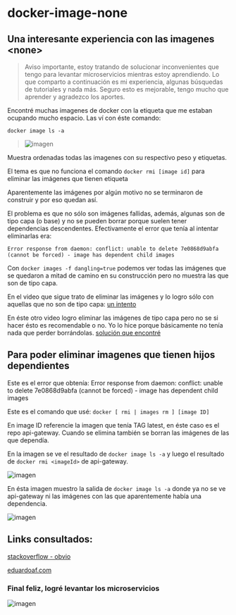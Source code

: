 # docker-image-none
## Una interesante experiencia con las imagenes &lt;none>

> Aviso importante, estoy tratando de solucionar inconvenientes que tengo para levantar microservicios mientras estoy aprendiendo. Lo que comparto a continuación es mi experiencia, algunas búsquedas de tutoriales y nada más. Seguro esto es mejorable, tengo mucho que aprender y agradezco los aportes. 



Encontré muchas imagenes de docker con la etiqueta <none> que me estaban ocupando mucho espacio. Las ví con éste comando:

`docker image ls -a`

> ![imagen](https://user-images.githubusercontent.com/82984433/190110118-034aa56c-3a7d-4670-9d6b-bf082674ea93.png)



Muestra ordenadas todas las imagenes con su respectivo peso y etiquetas. 


El tema es que no funciona el comando `docker rmi [image id]` para eliminar las imágenes que tienen etiqueta <none> 

Aparentemente las imágenes <none> por algún motivo no se terminaron de construir y por eso quedan así. 

El problema es que no sólo son imágenes fallidas, además, algunas son de tipo capa (o base) y no se pueden borrar porque suelen tener dependencias descendentes. Efectivamente el error que tenía al intentar eliminarlas era: 

`Error response from daemon: conflict: unable to delete 7e0868d9abfa (cannot be forced) - image has dependent child images`

Con `docker images -f dangling=true` podemos ver todas las imágenes que se quedaron a mitad de camino en su construcción pero no muestra las que son de tipo capa. 

En el video que sigue trato de eliminar las imágenes <none> y lo logro sólo con aquellas que no son de tipo capa: 
[un intento](https://youtu.be/OW6w9Dn7Sz0)

En éste otro video logro eliminar las imágenes <none> de tipo capa pero no se si hacer ésto es recomendable o no. Yo lo hice porque básicamente no tenía nada que perder borrándolas. 
[solución que encontré](https://youtu.be/224JdSTrd-M)


## Para poder eliminar imagenes que tienen hijos dependientes

Este es el error que obtenía: 
Error response from daemon: conflict: unable to delete 7e0868d9abfa (cannot be forced) - image has dependent child images

Este es el comando que usé: 
`docker [ rmi | images rm ] [image ID]`


En image ID referencie la imagen que tenía TAG latest, en éste caso es el repo api-gateway. 
Cuando se elimina también se borran las imágenes <none> de las que dependía.

En la imagen se ve el resultado de `docker image ls -a` y luego el resultado de `docker rmi <imageId>` de api-gateway. 


![imagen](https://user-images.githubusercontent.com/82984433/190112851-645a8037-e945-4889-a6b3-c792406549b6.png)

En ésta imagen muestro la salida de `docker image ls -a` donde ya no se ve api-gateway ni las imágenes <none> con las que aparentemente había una dependencia. 

![imagen](https://user-images.githubusercontent.com/82984433/190113590-b21deeea-b650-4e95-880a-3e5592938eb0.png)



## Links consultados: 

[stackoverflow - obvio ](https://stackoverflow.com/questions/38118791/can-t-delete-docker-image-with-dependent-child-images)

[eduardoaf.com](https://eduardoaf.com/blog/docker/docker-eliminar-imagenes-del-tipo-none-106#:~:text=%C2%BFQu%C3%A9%20es%20una%20imagen%20%22None,se%20ha%20abortado%20la%20operaci%C3%B3n.)


### Final feliz, logré levantar los microservicios
![imagen](https://user-images.githubusercontent.com/82984433/190114841-ce5b96a6-0725-4e63-95cd-7b24f897cba6.png)
